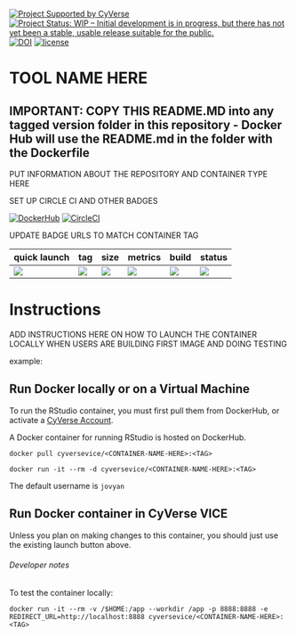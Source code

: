  [![Project Supported by CyVerse](https://img.shields.io/badge/Supported%20by-CyVerse-blue.svg)](https://learning.cyverse.org/projects/vice/en/latest/) [![Project Status: WIP – Initial development is in progress, but there has not yet been a stable, usable release suitable for the public.](https://www.repostatus.org/badges/latest/wip.svg)](https://www.repostatus.org/#wip) [![DOI](https://zenodo.org/badge/DOI/10.5281/zenodo.3246932.svg)](https://doi.org/10.5281/zenodo.3246932) [![license](https://img.shields.io/badge/license-GPLv3-blue.svg)](https://opensource.org/licenses/GPL-3.0)  

 # TOOL NAME HERE

## IMPORTANT: COPY THIS README.MD into any tagged version folder in this repository - Docker Hub will use the README.md in the folder with the Dockerfile

PUT INFORMATION ABOUT THE REPOSITORY AND CONTAINER TYPE HERE

SET UP CIRCLE CI AND OTHER BADGES
  
[![DockerHub](https://img.shields.io/badge/DockerHub-brightgreen.svg?style=popout&logo=Docker)](https://hub.docker.com/r/cyversevice/rstudio-base) [![CircleCI](https://circleci.com/gh/cyverse-vice/rstudio-base.svg?style=svg)](https://circleci.com/gh/cyverse-vice/<CONTAINER-NAME-HERE>) 

UPDATE BADGE URLS TO MATCH CONTAINER TAG

quick launch | tag | size | metrics | build | status |  
------------ | --- | ---- | ------- | ------|--------|
<a href="https://de.cyverse.org/de/?type=quick-launch&quick-launch-id=19f6a94b-71b6-4034-a7a5-40f7bea0b85b&app-id=75773c76-8ee1-11e9-907f-008cfa5ae621" target="_blank"><img src="https://de.cyverse.org/Powered-By-CyVerse-blue.svg"></a> | [![](https://images.microbadger.com/badges/version/cyversevice/<CONTAINER-NAME-HERE>.svg)](https://microbadger.com/images/cyversevice/<CONTAINER-NAME-HERE> "<TAG>") |  [![](https://images.microbadger.com/badges/image/cyversevice/<CONTAINER-NAME-HERE>.svg)](https://microbadger.com/images/cyversevice/<CONTAINER-NAME-HERE> "<TAG>") | [![](https://img.shields.io/docker/pulls/cyversevice/<CONTAINER-NAME-HERE>.svg)](https://hub.docker.com/r/cyversevice/<CONTAINER-NAME-HERE>)  |  [![](https://img.shields.io/docker/cloud/automated/cyversevice/<CONTAINER-NAME-HERE>.svg)](https://hub.docker.com/r/cyversevice/<CONTAINER-NAME-HERE>/builds) | [![](https://img.shields.io/docker/build/cyversevice/<CONTAINER-NAME-HERE>.svg)](https://cloud.docker.com/u/cyversevice/repository/docker/cyversevice/<CONTAINER-NAME-HERE>)

# Instructions

ADD INSTRUCTIONS HERE ON HOW TO LAUNCH THE CONTAINER LOCALLY WHEN USERS ARE BUILDING FIRST IMAGE AND DOING TESTING

example: 

## Run Docker locally or on a Virtual Machine

To run the RStudio container, you must first pull them from DockerHub, or activate a [CyVerse Account](https://user.cyverse.org/services/mine).

A Docker container for running RStudio is hosted on DockerHub.

```
docker pull cyversevice/<CONTAINER-NAME-HERE>:<TAG>
```

```
docker run -it --rm -d cyversevice/<CONTAINER-NAME-HERE>:<TAG>
```

The default username is `jovyan`

## Run Docker container in CyVerse VICE

Unless you plan on making changes to this container, you should just use the existing launch button above. 

###### Developer notes

To test the container locally:

```
docker run -it --rm -v /$HOME:/app --workdir /app -p 8888:8888 -e REDIRECT_URL=http://localhost:8888 cyversevice/<CONTAINER-NAME-HERE>:<TAG>
```
